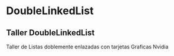 # DoubleLinkedList
## Taller DoubleLinkedList
Taller de Listas doblemente enlazadas con tarjetas Graficas Nvidia 

